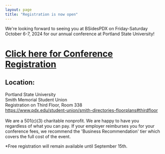 ```yaml
---
layout: page
title: "Registration is now open" 
---
```


We're looking forward to seeing you at BSidesPDX on Friday-Saturday October 6-7, 2024 for our annual conference at Portland State University!

<h1><u><a href="https://bsides-pdx.square.site/product/bsidespdx2024/21">Click here for Conference Registration</a></u></h1>

<!-- *We have decided to give away ~300 TShirts at the event, first come, first served.<br> -->

<!--<a href="">BSIDESPDX 2022 T-shirts can be ordered here</a> -->
<!-- <br>
<h3><a href="https://bsidespdx.org/events/2022/COVID19_Policy.html">Covid policy</a></h3>We will require that all participants of BSidesPDX wear a mask while inside of conference spaces for the entirety of the event, except when you are <br>1) actively eating or drinking; or <br>2) a presenter actively giving your talk/workshop. <br>Masks must be worn completely over both your mouth and nose. Failure to comply with our mask policy will result in removal from the event without refund or recourse.

<br> -->
<h2>Location:</h2>Portland State University<br>
Smith Memorial Student Union<br>
Registration on Third Floor, Room 338<br>
<a href="https://www.pdx.edu/student-union/smith-directories-floorplans#thirdfloor">https://www.pdx.edu/student-union/smith-directories-floorplans#thirdfloor</a><br>

<br>
We are a 501(c)(3) charitable nonprofit. We are happy to have you regardless of what you can pay. If your employer reimburses you for your conference fees, we recommend the 'Business Recommendation' tier which covers the full cost of the event.

*Free registration will remain available until September 15th.
